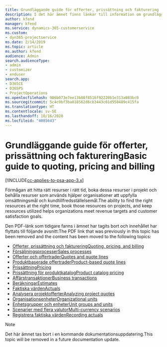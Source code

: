 ```yaml
---
title: Grundläggande guide för offerter, prissättning och fakturering
description: I det här ämnet finns länkar till information om grundläggande offerter, prissättning och fakturering i Project Service Automation.
author: kfend
manager: kfend
ms.service: dynamics-365-customerservice
ms.custom:
- dyn365-projectservice
ms.date: 2/14/2019
ms.topic: article
ms.author: kfend
audience: Admin
search.audienceType:
- admin
- customizer
- enduser
search.app:
- D365CE
- D365PS
- ProjectOperations
ms.openlocfilehash: 986b073e7ee13b88f8516f92220b1e313a083bc0
ms.sourcegitcommit: 5c4c9bf3ba018562d6cb3443c01d550489c415fa
ms.translationtype: HT
ms.contentlocale: sv-SE
ms.lasthandoff: 10/16/2020
ms.locfileid: "4085643"
---
```

# <a name="basic-guide-to-quoting-pricing-and-billing"></a><span data-ttu-id="21d9d-103">Grundläggande guide för offerter, prissättning och fakturering</span><span class="sxs-lookup"><span data-stu-id="21d9d-103">Basic guide to quoting, pricing and billing</span></span>

[!INCLUDE[cc-applies-to-psa-app-3.x](../../includes/cc-applies-to-psa-app-3x.md)]

<span data-ttu-id="21d9d-104">Förmågan att hitta rätt resurser i rätt tid, boka dessa resurser i projekt och behålla resurser som används hjälper organisationer att uppfylla omsättningsmål och kundtillfredsställelsemål.</span><span class="sxs-lookup"><span data-stu-id="21d9d-104">The ability to find the right resources at the right time, book those resources on projects, and keep resources utilized helps organizations meet revenue targets and customer satisfaction goals.</span></span> 

<span data-ttu-id="21d9d-105">Den PDF-länk som tidigare fanns i ämnet har tagits bort och innehållet har flyttats till följande avsnitt:</span><span class="sxs-lookup"><span data-stu-id="21d9d-105">The PDF link that was previously in this topic has been removed and the content has been moved to the following topics:</span></span>

- [<span data-ttu-id="21d9d-106">Offerter, prissättning och fakturering</span><span class="sxs-lookup"><span data-stu-id="21d9d-106">Quoting, pricing, and billing</span></span>](../quote-bill-price.md)
- [<span data-ttu-id="21d9d-107">Försäljningsprocesser</span><span class="sxs-lookup"><span data-stu-id="21d9d-107">Sales processes</span></span>](../basic-sales-process.md)
- [<span data-ttu-id="21d9d-108">Offerter och offertrader</span><span class="sxs-lookup"><span data-stu-id="21d9d-108">Quotes and quote lines</span></span>](../basic-quote-lines.md)
- [<span data-ttu-id="21d9d-109">Produktbaserade offertrader</span><span class="sxs-lookup"><span data-stu-id="21d9d-109">Product-based quote lines</span></span>](../product-based-quote-lines.md)
- [<span data-ttu-id="21d9d-110">Prissättning</span><span class="sxs-lookup"><span data-stu-id="21d9d-110">Pricing</span></span>](../basic-pricing.md)
- [<span data-ttu-id="21d9d-111">Prissättning för produktkatalog</span><span class="sxs-lookup"><span data-stu-id="21d9d-111">Product catalog pricing</span></span>](../product-catalog-pricing.md)
- [<span data-ttu-id="21d9d-112">Affärstransaktioner</span><span class="sxs-lookup"><span data-stu-id="21d9d-112">Business transactions</span></span>](../basic-business-transactions.md)
- [<span data-ttu-id="21d9d-113">Beräkningar</span><span class="sxs-lookup"><span data-stu-id="21d9d-113">Estimates</span></span>](../estimates.md)
- [<span data-ttu-id="21d9d-114">Faktiska värden</span><span class="sxs-lookup"><span data-stu-id="21d9d-114">Actuals</span></span>](../actuals.md)
- [<span data-ttu-id="21d9d-115">Analysera projektofferter</span><span class="sxs-lookup"><span data-stu-id="21d9d-115">Analyzing project quotes</span></span>](../basic-analyzing-quotes.md)
- [<span data-ttu-id="21d9d-116">Organisationsenheter</span><span class="sxs-lookup"><span data-stu-id="21d9d-116">Organizational units</span></span>](../advanced-organizational.md)
- [<span data-ttu-id="21d9d-117">Enhetsgrupper och enheter</span><span class="sxs-lookup"><span data-stu-id="21d9d-117">Unit groups and units</span></span>](../advanced-units.md)
- [<span data-ttu-id="21d9d-118">Scenarier med flera valutor</span><span class="sxs-lookup"><span data-stu-id="21d9d-118">Multi-currency scenarios</span></span>](../advanced-currency.md)
- [<span data-ttu-id="21d9d-119">Registrera faktiska värden</span><span class="sxs-lookup"><span data-stu-id="21d9d-119">Recording actuals</span></span>](../advanced-actuals.md)

> [!NOTE]
> <span data-ttu-id="21d9d-120">Det här ämnet tas bort i en kommande dokumentationsuppdatering.</span><span class="sxs-lookup"><span data-stu-id="21d9d-120">This topic will be removed in a future documentation update.</span></span> 
